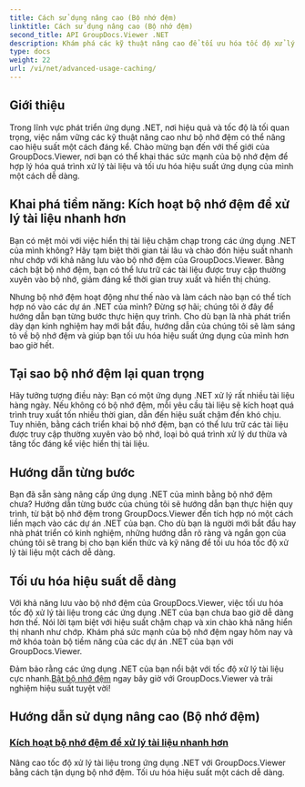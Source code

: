 ```yaml
---
title: Cách sử dụng nâng cao (Bộ nhớ đệm)
linktitle: Cách sử dụng nâng cao (Bộ nhớ đệm)
second_title: API GroupDocs.Viewer .NET
description: Khám phá các kỹ thuật nâng cao để tối ưu hóa tốc độ xử lý tài liệu trong các ứng dụng .NET với GroupDocs.Viewer. Tìm hiểu cách bật bộ nhớ đệm để có hiệu suất nhanh hơn ngay bây giờ!
type: docs
weight: 22
url: /vi/net/advanced-usage-caching/
---
```


## Giới thiệu

Trong lĩnh vực phát triển ứng dụng .NET, nơi hiệu quả và tốc độ là tối quan trọng, việc nắm vững các kỹ thuật nâng cao như bộ nhớ đệm có thể nâng cao hiệu suất một cách đáng kể. Chào mừng bạn đến với thế giới của GroupDocs.Viewer, nơi bạn có thể khai thác sức mạnh của bộ nhớ đệm để hợp lý hóa quá trình xử lý tài liệu và tối ưu hóa hiệu suất ứng dụng của mình một cách dễ dàng.

## Khai phá tiềm năng: Kích hoạt bộ nhớ đệm để xử lý tài liệu nhanh hơn

Bạn có mệt mỏi với việc hiển thị tài liệu chậm chạp trong các ứng dụng .NET của mình không? Hãy tạm biệt thời gian tải lâu và chào đón hiệu suất nhanh như chớp với khả năng lưu vào bộ nhớ đệm của GroupDocs.Viewer. Bằng cách bật bộ nhớ đệm, bạn có thể lưu trữ các tài liệu được truy cập thường xuyên vào bộ nhớ, giảm đáng kể thời gian truy xuất và hiển thị chúng.

Nhưng bộ nhớ đệm hoạt động như thế nào và làm cách nào bạn có thể tích hợp nó vào các dự án .NET của mình? Đừng sợ hãi; chúng tôi ở đây để hướng dẫn bạn từng bước thực hiện quy trình. Cho dù bạn là nhà phát triển dày dạn kinh nghiệm hay mới bắt đầu, hướng dẫn của chúng tôi sẽ làm sáng tỏ về bộ nhớ đệm và giúp bạn tối ưu hóa hiệu suất ứng dụng của mình hơn bao giờ hết.

## Tại sao bộ nhớ đệm lại quan trọng

Hãy tưởng tượng điều này: Bạn có một ứng dụng .NET xử lý rất nhiều tài liệu hàng ngày. Nếu không có bộ nhớ đệm, mỗi yêu cầu tài liệu sẽ kích hoạt quá trình truy xuất tốn nhiều thời gian, dẫn đến hiệu suất chậm đến khó chịu. Tuy nhiên, bằng cách triển khai bộ nhớ đệm, bạn có thể lưu trữ các tài liệu được truy cập thường xuyên vào bộ nhớ, loại bỏ quá trình xử lý dư thừa và tăng tốc đáng kể việc hiển thị tài liệu.

## Hướng dẫn từng bước

Bạn đã sẵn sàng nâng cấp ứng dụng .NET của mình bằng bộ nhớ đệm chưa? Hướng dẫn từng bước của chúng tôi sẽ hướng dẫn bạn thực hiện quy trình, từ bật bộ nhớ đệm trong GroupDocs.Viewer đến tích hợp nó một cách liền mạch vào các dự án .NET của bạn. Cho dù bạn là người mới bắt đầu hay nhà phát triển có kinh nghiệm, những hướng dẫn rõ ràng và ngắn gọn của chúng tôi sẽ trang bị cho bạn kiến thức và kỹ năng để tối ưu hóa tốc độ xử lý tài liệu một cách dễ dàng.

## Tối ưu hóa hiệu suất dễ dàng

Với khả năng lưu vào bộ nhớ đệm của GroupDocs.Viewer, việc tối ưu hóa tốc độ xử lý tài liệu trong các ứng dụng .NET của bạn chưa bao giờ dễ dàng hơn thế. Nói lời tạm biệt với hiệu suất chậm chạp và xin chào khả năng hiển thị nhanh như chớp. Khám phá sức mạnh của bộ nhớ đệm ngay hôm nay và mở khóa toàn bộ tiềm năng của các dự án .NET của bạn với GroupDocs.Viewer.

 Đảm bảo rằng các ứng dụng .NET của bạn nổi bật với tốc độ xử lý tài liệu cực nhanh.[Bật bộ nhớ đệm](./enable-caching/) ngay bây giờ với GroupDocs.Viewer và trải nghiệm hiệu suất tuyệt vời!

## Hướng dẫn sử dụng nâng cao (Bộ nhớ đệm)
### [Kích hoạt bộ nhớ đệm để xử lý tài liệu nhanh hơn](./enable-caching/)
Nâng cao tốc độ xử lý tài liệu trong ứng dụng .NET với GroupDocs.Viewer bằng cách tận dụng bộ nhớ đệm. Tối ưu hóa hiệu suất một cách dễ dàng.